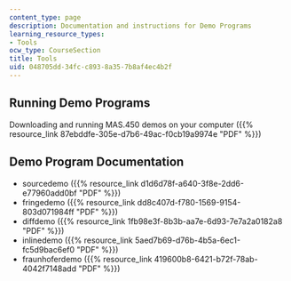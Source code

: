 ```yaml
---
content_type: page
description: Documentation and instructions for Demo Programs
learning_resource_types:
- Tools
ocw_type: CourseSection
title: Tools
uid: 048705dd-34fc-c893-8a35-7b8af4ec4b2f
---
```


Running Demo Programs
---------------------

Downloading and running MAS.450 demos on your computer ({{% resource_link 87ebddfe-305e-d7b6-49ac-f0cb19a9974e "PDF" %}})

Demo Program Documentation
--------------------------

*   sourcedemo ({{% resource_link d1d6d78f-a640-3f8e-2dd6-e77960add0bf "PDF" %}})
*   fringedemo ({{% resource_link dd8c407d-f780-1569-9154-803d071984ff "PDF" %}})
*   diffdemo ({{% resource_link 1fb98e3f-8b3b-aa7e-6d93-7e7a2a0182a8 "PDF" %}})
*   inlinedemo ({{% resource_link 5aed7b69-d76b-4b5a-6ec1-fc5d9bac6ef0 "PDF" %}})
*   fraunhoferdemo ({{% resource_link 419600b8-6421-b72f-78ab-4042f7148add "PDF" %}})